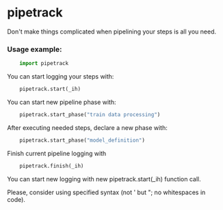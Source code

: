 # pipetrack
Don't make things complicated when pipelining your steps is all you need.

### Usage example:
```python
    import pipetrack
```
You can start logging your steps with:
```python
    pipetrack.start(_ih)
```
You can start new pipeline phase with:
```python
    pipetrack.start_phase("train data processing")
```
After executing needed steps, declare a new phase with:
```python
    pipetrack.start_phase("model_definition")
```
Finish current pipeline logging with
```python
    pipetrack.finish(_ih)
```
You can start new logging with new pipetrack.start(_ih) function call.

Please, consider using specified syntax (not ' but "; no whitespaces in code).
